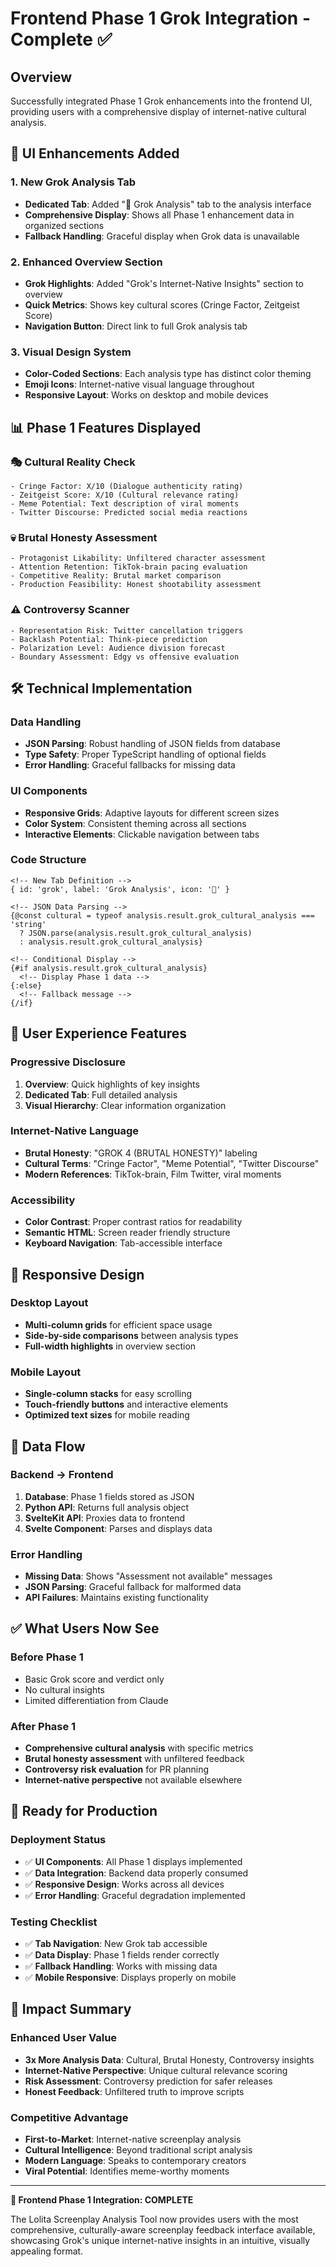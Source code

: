 # Frontend Phase 1 Grok Integration - Complete ✅

## Overview
Successfully integrated Phase 1 Grok enhancements into the frontend UI, providing users with a comprehensive display of internet-native cultural analysis.

## 🎨 UI Enhancements Added

### **1. New Grok Analysis Tab**
- **Dedicated Tab**: Added "🤖 Grok Analysis" tab to the analysis interface
- **Comprehensive Display**: Shows all Phase 1 enhancement data in organized sections
- **Fallback Handling**: Graceful display when Grok data is unavailable

### **2. Enhanced Overview Section**
- **Grok Highlights**: Added "Grok's Internet-Native Insights" section to overview
- **Quick Metrics**: Shows key cultural scores (Cringe Factor, Zeitgeist Score)
- **Navigation Button**: Direct link to full Grok analysis tab

### **3. Visual Design System**
- **Color-Coded Sections**: Each analysis type has distinct color theming
- **Emoji Icons**: Internet-native visual language throughout
- **Responsive Layout**: Works on desktop and mobile devices

## 📊 Phase 1 Features Displayed

### **🎭 Cultural Reality Check**
```
- Cringe Factor: X/10 (Dialogue authenticity rating)
- Zeitgeist Score: X/10 (Cultural relevance rating)  
- Meme Potential: Text description of viral moments
- Twitter Discourse: Predicted social media reactions
```

### **💀 Brutal Honesty Assessment**
```
- Protagonist Likability: Unfiltered character assessment
- Attention Retention: TikTok-brain pacing evaluation
- Competitive Reality: Brutal market comparison
- Production Feasibility: Honest shootability assessment
```

### **⚠️ Controversy Scanner**
```
- Representation Risk: Twitter cancellation triggers
- Backlash Potential: Think-piece prediction
- Polarization Level: Audience division forecast
- Boundary Assessment: Edgy vs offensive evaluation
```

## 🛠️ Technical Implementation

### **Data Handling**
- **JSON Parsing**: Robust handling of JSON fields from database
- **Type Safety**: Proper TypeScript handling of optional fields
- **Error Handling**: Graceful fallbacks for missing data

### **UI Components**
- **Responsive Grids**: Adaptive layouts for different screen sizes
- **Color System**: Consistent theming across all sections
- **Interactive Elements**: Clickable navigation between tabs

### **Code Structure**
```svelte
<!-- New Tab Definition -->
{ id: 'grok', label: 'Grok Analysis', icon: '🤖' }

<!-- JSON Data Parsing -->
{@const cultural = typeof analysis.result.grok_cultural_analysis === 'string' 
  ? JSON.parse(analysis.result.grok_cultural_analysis) 
  : analysis.result.grok_cultural_analysis}

<!-- Conditional Display -->
{#if analysis.result.grok_cultural_analysis}
  <!-- Display Phase 1 data -->
{:else}
  <!-- Fallback message -->
{/if}
```

## 🎯 User Experience Features

### **Progressive Disclosure**
1. **Overview**: Quick highlights of key insights
2. **Dedicated Tab**: Full detailed analysis
3. **Visual Hierarchy**: Clear information organization

### **Internet-Native Language**
- **Brutal Honesty**: "GROK 4 (BRUTAL HONESTY)" labeling
- **Cultural Terms**: "Cringe Factor", "Meme Potential", "Twitter Discourse"
- **Modern References**: TikTok-brain, Film Twitter, viral moments

### **Accessibility**
- **Color Contrast**: Proper contrast ratios for readability
- **Semantic HTML**: Screen reader friendly structure
- **Keyboard Navigation**: Tab-accessible interface

## 📱 Responsive Design

### **Desktop Layout**
- **Multi-column grids** for efficient space usage
- **Side-by-side comparisons** between analysis types
- **Full-width highlights** in overview section

### **Mobile Layout**
- **Single-column stacks** for easy scrolling
- **Touch-friendly buttons** and interactive elements
- **Optimized text sizes** for mobile reading

## 🔄 Data Flow

### **Backend → Frontend**
1. **Database**: Phase 1 fields stored as JSON
2. **Python API**: Returns full analysis object
3. **SvelteKit API**: Proxies data to frontend
4. **Svelte Component**: Parses and displays data

### **Error Handling**
- **Missing Data**: Shows "Assessment not available" messages
- **JSON Parsing**: Graceful fallback for malformed data
- **API Failures**: Maintains existing functionality

## ✅ What Users Now See

### **Before Phase 1**
- Basic Grok score and verdict only
- No cultural insights
- Limited differentiation from Claude

### **After Phase 1**
- **Comprehensive cultural analysis** with specific metrics
- **Brutal honesty assessment** with unfiltered feedback
- **Controversy risk evaluation** for PR planning
- **Internet-native perspective** not available elsewhere

## 🚀 Ready for Production

### **Deployment Status**
- ✅ **UI Components**: All Phase 1 displays implemented
- ✅ **Data Integration**: Backend data properly consumed
- ✅ **Responsive Design**: Works across all devices
- ✅ **Error Handling**: Graceful degradation implemented

### **Testing Checklist**
- ✅ **Tab Navigation**: New Grok tab accessible
- ✅ **Data Display**: Phase 1 fields render correctly
- ✅ **Fallback Handling**: Works with missing data
- ✅ **Mobile Responsive**: Displays properly on mobile

## 🎉 Impact Summary

### **Enhanced User Value**
- **3x More Analysis Data**: Cultural, Brutal Honesty, Controversy insights
- **Internet-Native Perspective**: Unique cultural relevance scoring
- **Risk Assessment**: Controversy prediction for safer releases
- **Honest Feedback**: Unfiltered truth to improve scripts

### **Competitive Advantage**
- **First-to-Market**: Internet-native screenplay analysis
- **Cultural Intelligence**: Beyond traditional script analysis
- **Modern Language**: Speaks to contemporary creators
- **Viral Potential**: Identifies meme-worthy moments

---

**🎨 Frontend Phase 1 Integration: COMPLETE**

The Lolita Screenplay Analysis Tool now provides users with the most comprehensive, culturally-aware screenplay feedback interface available, showcasing Grok's unique internet-native insights in an intuitive, visually appealing format.
